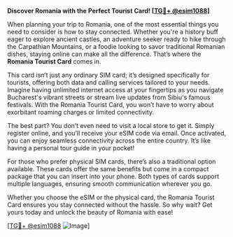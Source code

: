 **Discover Romania with the Perfect Tourist Card! [[TG💪+ @esim1088](https://t.me/s/esim1088)]**

When planning your trip to Romania, one of the most essential things you need to consider is how to stay connected. Whether you're a history buff eager to explore ancient castles, an adventure seeker ready to hike through the Carpathian Mountains, or a foodie looking to savor traditional Romanian dishes, staying online can make all the difference. That’s where the **Romania Tourist Card** comes in.

This card isn’t just any ordinary SIM card; it’s designed specifically for tourists, offering both data and calling services tailored to your needs. Imagine having unlimited internet access at your fingertips as you navigate Bucharest's vibrant streets or stream live updates from Sibiu's famous festivals. With the Romania Tourist Card, you won’t have to worry about exorbitant roaming charges or limited connectivity.

The best part? You don’t even need to visit a local store to get it. Simply register online, and you’ll receive your eSIM code via email. Once activated, you can enjoy seamless connectivity across the entire country. It’s like having a personal tour guide in your pocket!

For those who prefer physical SIM cards, there’s also a traditional option available. These cards offer the same benefits but come in a compact package that you can insert into your phone. Both types of cards support multiple languages, ensuring smooth communication wherever you go.

Whether you choose the eSIM or the physical card, the Romania Tourist Card ensures you stay connected without the hassle. So why wait? Get yours today and unlock the beauty of Romania with ease!

[[TG💪+ @esim1088](https://t.me/s/esim1088) ![Image](https://i.postimg.cc/Y0z9fWf4/image.png)]